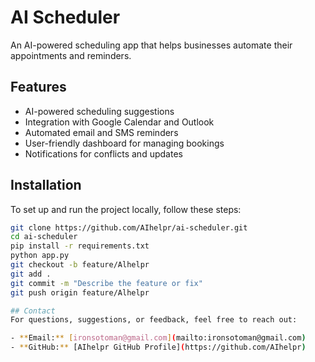 # AI Scheduler

An AI-powered scheduling app that helps businesses automate their appointments and reminders.

## Features
- AI-powered scheduling suggestions
- Integration with Google Calendar and Outlook
- Automated email and SMS reminders
- User-friendly dashboard for managing bookings
- Notifications for conflicts and updates

## Installation
To set up and run the project locally, follow these steps:

```bash
git clone https://github.com/AIhelpr/ai-scheduler.git
cd ai-scheduler
pip install -r requirements.txt
python app.py
git checkout -b feature/Alhelpr
git add .
git commit -m "Describe the feature or fix"
git push origin feature/Alhelpr

## Contact
For questions, suggestions, or feedback, feel free to reach out:

- **Email:** [ironsotoman@gmail.com](mailto:ironsotoman@gmail.com)
- **GitHub:** [AIhelpr GitHub Profile](https://github.com/AIhelpr)
